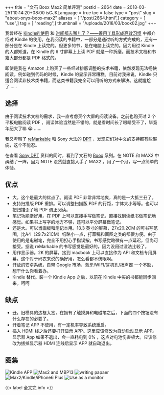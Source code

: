 +++
title = "文石 Boox Max2 简单评测"
postid = 2664
date = 2018-03-25T10:14:20+08:00
isCJKLanguage = true
toc = false
type = "post"
slug = "about-onyx-boox-max2"
aliases = [ "/post/2664.html",]
category = [ "use",]
tag = [ "reading",]
thumbnail = "/uploads/2018/03/boox02.jpg"
+++


我曾经在 [Kindle的使用][2264] 和 [时间都去哪儿了？——善用工具形成高效习惯][2479] 中都介绍过 Kindle 的使用。在我阅读的书籍中，一部分是通过听的方式完成的，还有一部分是在 Kindle 上读完的。但更多的书，是在电脑上读完的。因为用过 Kindle 的人都知道，在 Kindle 的 6 寸屏幕上上读 PDF 就是一种折磨。而技术文档和书籍大部分都是 PDF 格式的。

即使是我在 Amazon 上购买了一些经过排版调整的技术书籍，依然发现无法畅快阅读。例如碰到代码的时候，Kindle 的显示非常糟糕。目前对我来说，Kindle 只适合阅读非技术类书籍，而这类书籍我完全可以用听的方式来解决。这就尴尬了……

## 选择

由于阅读技术文档的需求，我一直考虑买个大屏的阅读设备。之前也购买过 2 个平板电脑阅读 PDF ，阅读体验当然是不错的，就是看时间长了眼睛受不了，毕竟年纪大了嘛 😭 ……

<!--more-->

我又考察了 [reMarkable][remarkable] 和 Sony 大法的 [DPT][sonydpt] ，发现它们对中文的支持都有些瑕疵，这个不能忍。

在查看 [Sony DPT][sonydpt] 资料的同时，看到了文石的 [Boox][booxmax2] 系列。在 NOTE 和 MAX2 中纠结了一阵，因为 NOTE 没货就直接入手了 MAX2 。用了一个月，写一点简单的体验。

## 优点

- 大。这个是最大的优点了。阅读 PDF 非常非常地爽，真的是一大抵三丑了。
- 支持扫描版 PDF 重排。可以调整扫描版 PDF 的行距，字体大小等等。也可以把扫描歪了地 PDF 调正阅读。
- 笔记功能挺好用。在 PDF 上可以直接手写做笔记，直接找到读纸书做笔记地感觉。如果书上写字的地方不够，还可以平分屏幕做笔记。
- 还是大。可以当画板和笔记本用。13.3 英寸的屏幕，27x20.2CM 的可书写范围，比A4（29.7x21CM）纸略小一点，打草稿和画图之类的都很方便。由于使用的是电磁笔，完全不用担心手指误按。书写感觉略微有一点延迟，但尚可接受。据说 reMarkable 的书写感觉是最好的，因为没用过没法比较了。
- 用作显示器。2K 的屏幕，接到 macbook 上可以直接作为 API 和文档专用屏幕。这个对于码农来说的确好用，怎么看都不伤眼啊。
- 开放的安卓系统，自带 Google 市场，蓝牙/WIFI/耳机孔/扬声器 一个不缺，想干什么你看着办。
- Kindle 替代。装一个 Kindle App 之后，以前在 Kindle 中买的书都能同步回来。呵呵

## 缺点

- 丑。旧模具的边框太宽，在拥有了触摸屏和电磁笔之后，下面的四个按钮没有什么存在的必要了。
- 开着笔记 APP 不使用，有一定机率导致系统重启。
- 插入 HDMI 线之后还要打开显示 APP。这里应该修改为自动启动显示 APP。显示器 App 如果不退出，会一直耗电到 0% ，这点对电池伤害极大。应该修改为拔掉显示器 HDMI 连线后显示 APP 就自动退出。

## 图集

![Kindle APP](/uploads/2018/03/boox02.jpg)
![Max2 and MBP13](/uploads/2018/03/boox01.jpg)
![writing papaer](/uploads/2018/03/boox03.jpg)
![Max2/Kindle/iPhone6 Plus](/uploads/2018/03/boox04.jpg)
![Use as a monitor](/uploads/2018/03/boox05.jpg)

{{< label 全文完 info >}}

[booxmax2]: http://boox.com/index.php/zh/2017-10-20-03-56-14/boox-max2
[remarkable]: https://remarkable.com/
[sonydpt]: https://www.sony.com/electronics/digital-paper-notepad
[2264]: https://blog.zengrong.net/post/2264.html
[2479]: https://blog.zengrong.net/post/2479.html